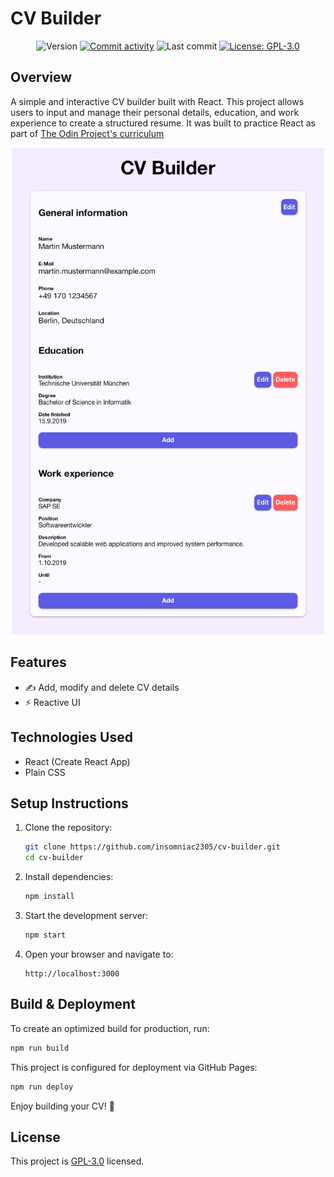 # CV Builder

<p align="center">
  <img alt="Version" src="https://img.shields.io/github/package-json/v/insomniac2305/cv-builder?color=blue&cacheSeconds=2592000" />
  <a href="https://github.com/insomniac2305/cv-builder/graphs/commit-activity" target="_blank"><img alt="Commit activity" src="https://img.shields.io/github/commit-activity/t/insomniac2305/cv-builder"></a>
  <img alt="Last commit" src="https://img.shields.io/github/last-commit/insomniac2305/cv-builder">
  <a href="https://github.com/insomniac2305/cv-builder/blob/master/LICENSE" target="_blank"><img alt="License: GPL-3.0" src="https://img.shields.io/github/license/insomniac2305/cv-builder?" /></a>
</p>

## Overview

A simple and interactive CV builder built with React. This project allows users to input and manage their personal details, education, and work experience to create a structured resume.
It was built to practice React as part of [The Odin Project's curriculum](https://www.theodinproject.com)

<p align="center">
  <img alt="Screenshot" src="screenshot.png" width="500" />
</p>

## Features

- ✍️ Add, modify and delete CV details
- ⚡️ Reactive UI

## Technologies Used

- React (Create React App)
- Plain CSS

## Setup Instructions

1. Clone the repository:
   ```sh
   git clone https://github.com/insomniac2305/cv-builder.git
   cd cv-builder
   ```
2. Install dependencies:
   ```sh
   npm install
   ```
3. Start the development server:
   ```sh
   npm start
   ```
4. Open your browser and navigate to:
   ```
   http://localhost:3000
   ```

## Build & Deployment

To create an optimized build for production, run:

```sh
npm run build
```

This project is configured for deployment via GitHub Pages:

```sh
npm run deploy
```

Enjoy building your CV! 🎉

## License

This project is [GPL-3.0](https://github.com/insomniac2305/cv-builder/blob/master/LICENSE) licensed.
